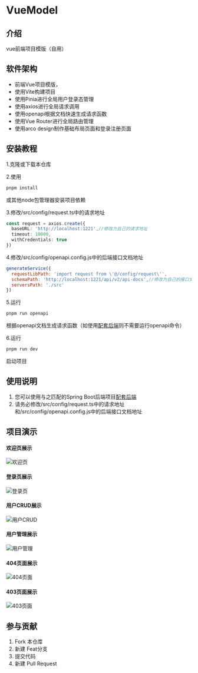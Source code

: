 # VueModel

## 介绍

vue前端项目模版（自用）

## 软件架构

- 前端Vue项目模版，
- 使用Vite构建项目
- 使用Pinia进行全局用户登录态管理
- 使用axios进行全局请求调用
- 使用openapi根据文档快速生成请求函数
- 使用Vue Router进行全局路由管理
- 使用arco design制作基础布局页面和登录注册页面

## 安装教程

1.克隆或下载本仓库

2.使用

```bash
pnpm install
```

或其他node包管理器安装项目依赖

3.修改/src/config/request.ts中的请求地址

```typescript
const request = axios.create({
  baseURL: 'http://localhost:1221',//修改为自己的请求地址
  timeout: 10000,
  withCredentials: true
})
```

4.修改/src/config/openapi.config.js中的后端接口文档地址

```javascript
generateService({
  requestLibPath: 'import request from \'@/config/request\'',
  schemaPath: 'http://localhost:1221/api/v2/api-docs',//修改为自己的接口文档地址
  serversPath: './src'
})

```

5.运行

```bash
pnpm run openapi
```

根据openapi文档生成请求函数（如使用[配套后端](https://gitee.com/colablack/teaai-backend)则不需要运行openapi命令）

6.运行

```bash
pnpm run dev
```

启动项目

## 使用说明

1. 您可以使用与之匹配的Spring Boot后端项目[配套后端](https://gitee.com/colablack/teaai-backend)
2. 请务必修改/src/config/request.ts中的请求地址和/src/config/openapi.config.js中的后端接口文档地址

## 项目演示

#### 欢迎页展示

![欢迎页](https://2f7171c5.cloudflare-imgbed-bo7.pages.dev/file/1727872438069_欢迎页.png)

#### 登录页展示

![登录页](https://2f7171c5.cloudflare-imgbed-bo7.pages.dev/file/1727872447917_登录注册.png)

#### 用户CRUD展示

![用户CRUD](https://2f7171c5.cloudflare-imgbed-bo7.pages.dev/file/1727872439489_用户CRUD.png)

#### 用户管理展示

![用户管理](https://2f7171c5.cloudflare-imgbed-bo7.pages.dev/file/1727872441887_用户管理.png)

#### 404页面展示

![404页面](https://2f7171c5.cloudflare-imgbed-bo7.pages.dev/file/1727872621533_404.png)

#### 403页面展示

![403页面](https://2f7171c5.cloudflare-imgbed-bo7.pages.dev/file/1727872628832_403.png)

## 参与贡献

1. Fork 本仓库
2. 新建 Feat分支
3. 提交代码
4. 新建 Pull Request
